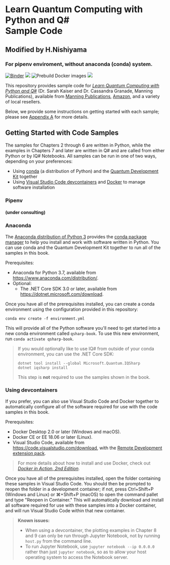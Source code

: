 # Learn Quantum Computing with Python and Q# <br> Sample Code #
## Modified by H.Nishiyama 
### For pipenv enviroment, without anaconda (conda) system.

[![Binder](https://mybinder.org/badge_logo.svg)](https://mybinder.org/v2/gh/crazy4pi314/learn-qc-with-python-and-qsharp/main)
[![](https://img.shields.io/badge/Q%23%20dependencies-0.17-blue)](https://docs.microsoft.com/en-us/quantum/resources/relnotes#version-0172105143879)
![Prebuild Docker images](https://github.com/crazy4pi314/learn-qc-with-python-and-qsharp/workflows/Prebuild%20Docker%20images/badge.svg?branch=main)
[![](https://img.shields.io/github/license/crazy4pi314/learn-qc-with-python-and-qsharp)](https://github.com/crazy4pi314/learn-qc-with-python-and-qsharp/blob/main/LICENSE)


This repository provides sample code for [_Learn Quantum Computing with Python and Q#_](https://www.manning.com/books/learn-quantum-computing-with-python-and-q-sharp) (Dr. Sarah Kaiser and Dr. Cassandra Granade, Manning Publications), available from [Manning Publications](https://www.manning.com/books/learn-quantum-computing-with-python-and-q-sharp?a_aid=learn-qc-granade&a_bid=ee23f338), [Amazon](https://www.amazon.com/Learn-Quantum-Computing-Python-hands/dp/1617296139/), and a variety of local resellers.

Below, we provide some instructions on getting started with each sample; please see [Appendix A](https://livebook.manning.com/book/learn-quantum-computing-with-python-and-q-sharp/appendix-a?origin=product-toc) for more details.

## Getting Started with Code Samples ##

The samples for Chapters 2 through 6 are written in Python, while the examples in Chapters 7 and later are written in Q# and are called from either Python or by IQ# Notebooks.
All samples can be run in one of two ways, depending on your preferences:

- Using [conda](https://docs.conda.io/en/latest/) (a distribution of Python) and the [Quantum Development Kit](https://docs.microsoft.com/quantum) together
- Using [Visual Studio Code devcontainers](https://code.visualstudio.com/docs/remote/containers) and [Docker](https://www.docker.com/) to manage software installation

### Pipenv
#### (under consulting)

### Anaconda

The [Anaconda distribution of Python 3](https://www.anaconda.com/distribution/) provides the [conda package manager](https://docs.conda.io/en/latest/) to help you install and work with software written in Python.
You can use conda and the Quantum Development Kit together to run all of the samples in this book.

Prerequisites:

- Anaconda for Python 3.7, available from https://www.anaconda.com/distribution/.
- Optional:
  - The .NET Core SDK 3.0 or later, available from https://dotnet.microsoft.com/download.

Once you have all of the prerequisites installed, you can create a conda environment using the configuration provided in this repository:

```
conda env create -f environment.yml
```

This will provide all of the Python software you'll need to get started into a new conda environment called `qsharp-book`.
To use this new environment, run `conda activate qsharp-book`.

> If you would optionally like to use IQ# from outside of your conda environment, you can use the .NET Core SDK:
>
> ```
> dotnet tool install --global Microsoft.Quantum.IQSharp
> dotnet iqsharp install
> ```
>
> This step is **not** required to use the samples shown in the book.

### Using devcontainers ###

If you prefer, you can also use Visual Studio Code and Docker together to automatically configure all of the software required for use with the code samples in this book.

Prerequisites:

- Docker Desktop 2.0 or later (Windows and macOS).
- Docker CE or EE 18.06 or later (Linux).
- Visual Studio Code, available from https://code.visualstudio.com/download, with the [Remote Development extension pack](https://aka.ms/vscode-remote/download/extension).

> For more details about how to install and use Docker, check out [_Docker in Action, 2nd Edition_](https://www.manning.com/books/docker-in-action-second-edition).

Once you have all of the prerequisites installed, open the folder containing these samples in Visual Studio Code.
You should then be prompted to reopen the folder in a development container; if not, press Ctrl+Shift+P (Windows and Linux) or ⌘+Shift+P (macOS) to open the command pallet and type "Reopen in Container."
This will automatically download and install all software required for use with these samples into a Docker container, and will run Visual Studio Code within that new container.

> **Known issues:**
> - When using a devcontainer, the plotting examples in Chapter 8 and 9 can only be run through Jupyter Notebook, not by running `host.py` from the command line.
> - To run Jupyter Notebook, use `jupyter notebook --ip 0.0.0.0` rather than just `jupyter notebook`, so as to allow your host operating system to access the Notebook server.
